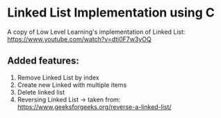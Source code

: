# Linked List Implementation using C
A copy of Low Level Learning's implementation of Linked List: https://www.youtube.com/watch?v=dti0F7w3yOQ

## Added features:
1. Remove Linked List by index
2. Create new Linked with multiple items
3. Delete linked list
4. Reversing Linked List -> taken from: https://www.geeksforgeeks.org/reverse-a-linked-list/